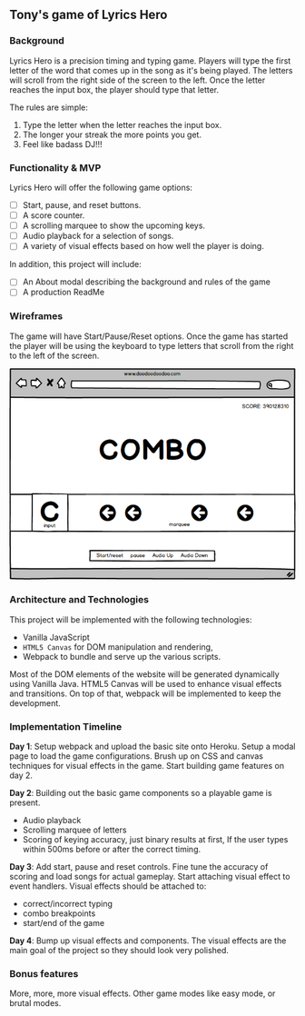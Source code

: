 ## Tony's game of Lyrics Hero

### Background

Lyrics Hero is a precision timing and typing game.  Players will type the first letter of the word that comes up in the song as it's being played.  The letters will scroll from the right side of the screen to the left.  Once the letter reaches the input box, the player should type that letter.

The rules are simple:

1) Type the letter when the letter reaches the input box.
2) The longer your streak the more points you get.
3) Feel like badass DJ!!!

### Functionality & MVP  

Lyrics Hero will offer the following game options:

- [ ] Start, pause, and reset buttons.
- [ ] A score counter.
- [ ] A scrolling marquee to show the upcoming keys.
- [ ] Audio playback for a selection of songs.
- [ ] A variety of visual effects based on how well the player is doing.

In addition, this project will include:

- [ ] An About modal describing the background and rules of the game
- [ ] A production ReadMe

### Wireframes

The game will have Start/Pause/Reset options.  Once the game has started the player will be using the keyboard to type letters that scroll from the right to the left of the screen.

![wireframes](../lib/img/game.png)

### Architecture and Technologies

This project will be implemented with the following technologies:

- Vanilla JavaScript
- `HTML5 Canvas` for DOM manipulation and rendering,
- Webpack to bundle and serve up the various scripts.

Most of the DOM elements of the website will be generated dynamically using Vanilla Java.  HTML5 Canvas will be used to enhance visual effects and transitions.  On top of that, webpack will be implemented to keep the development.


### Implementation Timeline

**Day 1**: Setup webpack and upload the basic site onto Heroku.  Setup a modal page to load the game configurations. Brush up on CSS and canvas techniques for visual effects in the game. Start building game features on day 2.

**Day 2**: Building out the basic game components so a playable game is present.
- Audio playback
- Scrolling marquee of letters
- Scoring of keying accuracy, just binary results at first, If the user types within 500ms before or after the correct timing.

**Day 3**: Add start, pause and reset controls.  Fine tune the accuracy of scoring and load songs for actual gameplay.  Start attaching visual effect to event handlers. Visual effects should be attached to:
- correct/incorrect typing
- combo breakpoints
- start/end of the game

**Day 4**: Bump up visual effects and components.  The visual effects are the main goal of the project so they should look very polished.

### Bonus features

More, more, more visual effects. Other game modes like easy mode, or brutal modes.
